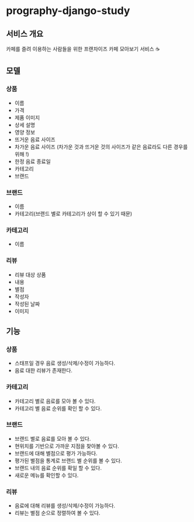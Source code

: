 # prography-django-study

## 서비스 개요
카페를 즐려 이용하는 사람들을 위한 프랜차이즈 카페 모아보기 서비스 ☕️

## 모델
### 상품
- 이름
- 가격
- 제품 이미지
- 상세 설명
- 영양 정보
- 뜨거운 음료 사이즈
- 차가운 음료 사이즈
(차가운 것과 뜨거운 것의 사이즈가 같은 음료라도 다른 경우를 위해 !)
- 한정 음료 종료일
- 카테고리
- 브랜드

### 브랜드
- 이름
- 카테고리(브랜드 별로 카테고리가 상이 할 수 있기 때문)

### 카테고리
- 이름

### 리뷰
- 리뷰 대상 상품
- 내용
- 별점
- 작성자
- 작성된 날짜
- 이미지

## 기능
### 상품
- 스태프일 경우 음료 생성/삭제/수정이 가능하다.
- 음료 대한 리뷰가 존재한다.

### 카테고리
- 카테고리 별로 음료를 모아 볼 수 있다.
- 카테고리 별 음료 순위를 확인 할 수 있다.

### 브랜드
- 브랜드 별로 음료를 모아 볼 수 있다.
- 현위치를 기반으로 가까운 지점을 찾아볼 수 있다.
- 브랜드에 대해 별점으로 평가 가능하다.
- 평가된 별점을 통계로 브랜드 별 순위를 볼 수 있다.
- 브랜드 내의 음료 순위를 확일 할 수 있다.
- 새로운 메뉴를 확인할 수 있다.

### 리뷰
- 음료에 대해 리뷰를 생성/삭제/수정이 가능하다.
- 리뷰는 별점 순으로 정렬하여 볼 수 있다.

